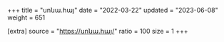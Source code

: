 +++
title = "սոնա.հայ"
date = "2022-03-22"
updated = "2023-06-08"
weight = 651

[extra]
source = "https://սոնա.հայ/"
ratio = 100
size = 1
+++
